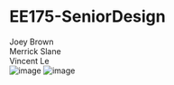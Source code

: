 # EE175-SeniorDesign
Joey Brown  
Merrick Slane  
Vincent Le  
![image](https://user-images.githubusercontent.com/33066482/192166008-0a76dd44-c7d8-4ffa-bdcc-82fc55d3af9d.png)
![image](https://user-images.githubusercontent.com/33066482/192166011-54f5eca6-4ba4-4621-b2a1-52ec963ab26e.png)

